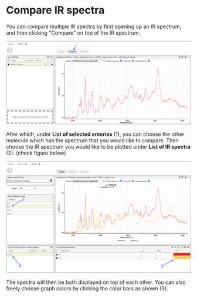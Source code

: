 # Compare IR spectra

You can compare multiple IR spectra by first opening up an IR spectrum, and then clicking "Compare" on top of the IR spectrum.

<img src="compare.png">

After which, under __List of selected enteries__ (1), you can choose the other molecule which has the spectrum that you would like to compare. Then choose the IR spectrum you would like to be plotted under __List of IR spectra__ (2). (check figure below)

<img src="compare2.png">

The spectra will then be both displayed on top of each other. You can also freely choose graph colors by clicking the color bars as shown (3).